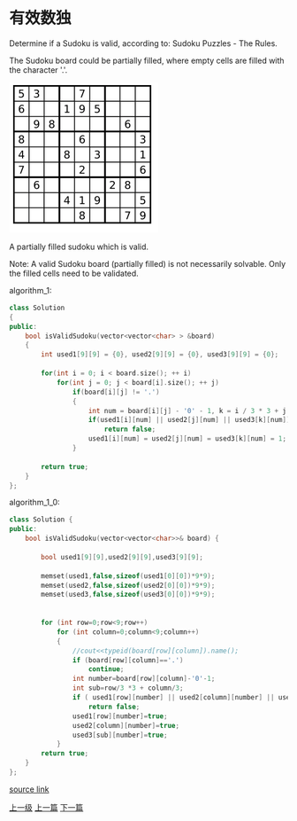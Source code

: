 # 有效数独

Determine if a Sudoku is valid, according to: Sudoku Puzzles - The Rules.

The Sudoku board could be partially filled, where empty cells are filled with the character '.'.

![](../images/Valid_Sudoku_201710012336_1.png)

A partially filled sudoku which is valid.

Note:
A valid Sudoku board (partially filled) is not necessarily solvable. Only the filled cells need to be validated.


algorithm_1:
```c++
class Solution
{
public:
    bool isValidSudoku(vector<vector<char> > &board)
    {
        int used1[9][9] = {0}, used2[9][9] = {0}, used3[9][9] = {0};

        for(int i = 0; i < board.size(); ++ i)
            for(int j = 0; j < board[i].size(); ++ j)
                if(board[i][j] != '.')
                {
                    int num = board[i][j] - '0' - 1, k = i / 3 * 3 + j / 3;
                    if(used1[i][num] || used2[j][num] || used3[k][num])
                        return false;
                    used1[i][num] = used2[j][num] = used3[k][num] = 1;
                }

        return true;
    }
};
```

algorithm_1_0:
```c++
class Solution {
public:
    bool isValidSudoku(vector<vector<char>>& board) {

        bool used1[9][9],used2[9][9],used3[9][9];

        memset(used1,false,sizeof(used1[0][0])*9*9);
        memset(used2,false,sizeof(used2[0][0])*9*9);
        memset(used3,false,sizeof(used3[0][0])*9*9);


        for (int row=0;row<9;row++)
            for (int column=0;column<9;column++)
            {
                //cout<<typeid(board[row][column]).name();
                if (board[row][column]=='.')
                    continue;
                int number=board[row][column]-'0'-1;
                int sub=row/3 *3 + column/3;
                if ( used1[row][number] || used2[column][number] || used3[sub][number] )
                    return false;
                used1[row][number]=true;
                used2[column][number]=true;
                used3[sub][number]=true;
            }
        return true;
    }
};
```

[source link](https://leetcode.com/problems/valid-sudoku/discuss/)






[上一级](base.md)
[上一篇](Swap_Nodes_in_Pairs.md)
[下一篇](ZigZag_Conversion.md)
